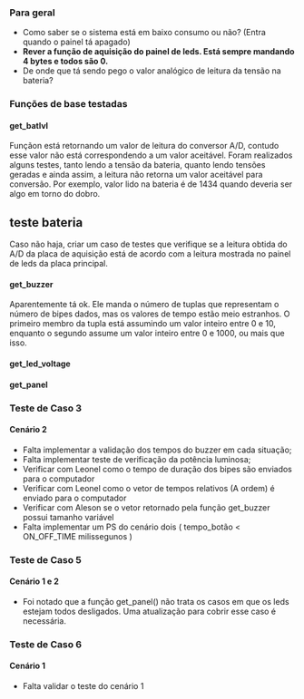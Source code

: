 ### Para geral ###
* Como saber se o sistema está em baixo consumo ou não? (Entra quando o painel tá apagado) 
*  __Rever a função de aquisição do painel de leds. Está sempre mandando 4 bytes e todos são 0.__
* De onde que tá sendo pego o valor analógico de leitura da tensão na bateria?


### __Funções de base testadas__ ###

#### get_batlvl ###

Funçãon está retornando um valor de leitura do conversor A/D,
contudo esse valor não está correspondendo a um valor aceitável. 
Foram realizados alguns testes, tanto lendo a tensão da bateria,
quanto lendo tensões geradas e ainda assim, a leitura não retorna 
um valor aceitável para conversão.
Por exemplo, valor lido na bateria é de 1434 quando deveria ser algo em torno do dobro.


## teste bateria ##

Caso não haja, criar um caso de testes que verifique se a leitura obtida do A/D da placa de aquisição está
de acordo com a leitura mostrada no painel de leds da placa principal.





#### get_buzzer ###

Aparentemente tá ok. Ele manda o número de tuplas que representam o número de bipes dados, mas os valores de tempo estão meio estranhos.
O primeiro membro da tupla está assumindo um valor inteiro entre 0 e 10, enquanto o segundo assume um valor inteiro entre 0 e 1000, ou mais que isso.

#### get_led_voltage ###

#### get_panel ####











### Teste de Caso 3 ###
#### Cenário 2 ####
* Falta implementar a validação dos tempos do buzzer em cada situação;
* Falta implementar teste de verificação da potência luminosa;
* Verificar com Leonel como o tempo de duração dos bipes são enviados para o computador
* Verificar com Leonel como o vetor de tempos relativos (A ordem) é enviado para o computador
* Verificar com Aleson se o vetor retornado pela função get_buzzer possui tamanho variável
* Falta implementar um PS do cenário dois ( tempo_botão < ON_OFF_TIME milissegunos )


### Teste de Caso 5 ###
#### Cenário 1 e 2 ###

* Foi notado que a função get_panel() não trata os casos em que
os leds estejam todos desligados. Uma atualização para cobrir esse caso é necessária.


### Teste de Caso 6 ###
#### Cenário 1 ###
* Falta validar o teste do cenário 1

